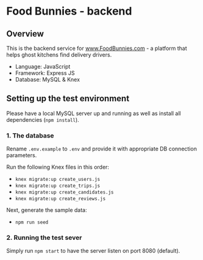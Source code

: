 # Food Bunnies - backend

## Overview
This is the backend service for www.FoodBunnies.com - a platform that helps ghost kitchens find delivery drivers.
- Language: JavaScript
- Framework: Express JS
- Database: MySQL & Knex

## Setting up the test environment
Please have a local MySQL server up and running as well as install all dependencies (`npm install`).

### 1. The database
Rename `.env.example` to `.env` and provide it with appropriate DB connection parameters.

Run the following Knex files in this order:
- `knex migrate:up create_users.js`
- `knex migrate:up create_trips.js`
- `knex migrate:up create_candidates.js`
- `knex migrate:up create_reviews.js`

Next, generate the sample data:
- `npm run seed`

### 2. Running the test sever
Simply run `npm start` to have the server listen on port 8080 (default).